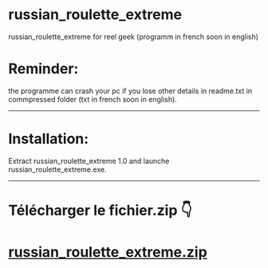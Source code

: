 # russian_roulette_extreme
russian_roulette_extreme for reel geek (programm in french soon in english)

# Reminder:
the programme can crash your pc if you lose other details in readme.txt in commpressed folder (txt in french soon in english).

---
# Installation:
Extract russian_roulette_extreme 1.0 and launche russian_roulette_extreme.exe.

---
# Télécharger le fichier.zip 👇
# [russian_roulette_extreme.zip](russian_roulette_extreme_1.0.zip)


